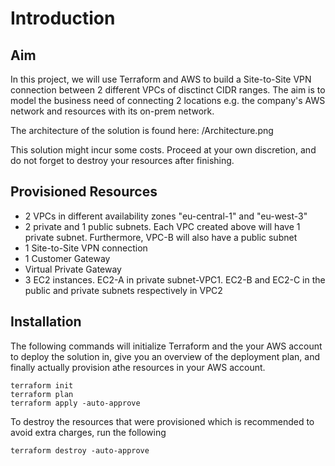 # Introduction
## Aim
In this project, we will use Terraform and AWS to build a Site-to-Site VPN connection between 2 different VPCs of disctinct CIDR ranges.  The aim is to model the business need of connecting 2 locations e.g. the company's AWS network and resources with its on-prem network.

The architecture of the solution is found here: /Architecture.png

This solution might incur some costs. Proceed at your own discretion, and do not forget to destroy your resources after finishing.

## Provisioned Resources
- 2 VPCs in different availability zones "eu-central-1" and "eu-west-3"
- 2 private and 1 public subnets. Each VPC created above will have 1 private subnet. Furthermore, VPC-B will also have a public subnet
- 1 Site-to-Site VPN connection
- 1 Customer Gateway
- Virtual Private Gateway
- 3 EC2 instances. EC2-A in private subnet-VPC1. EC2-B and EC2-C in the public and private subnets respectively in VPC2

## Installation
The following commands will initialize Terraform and the your AWS account to deploy the solution in, give you an overview of the deployment plan, and finally actually provision athe resources in your AWS account.
```
terraform init
terraform plan
terraform apply -auto-approve
```

To destroy the resources that were provisioned which is recommended to avoid extra charges, run the following
```
terraform destroy -auto-approve
```

